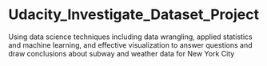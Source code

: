 # Udacity_Investigate_Dataset_Project
Using data science techniques including data wrangling, applied statistics and machine learning, and effective visualization to answer questions and draw conclusions about subway and weather data for New York City
